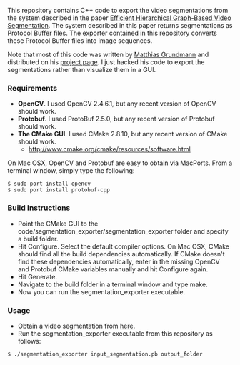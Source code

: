 This repository contains C++ code to export the video segmentations from the system described in the paper <a href='http://www.cc.gatech.edu/cpl/projects/videosegmentation/'>Efficient Hierarchical Graph-Based Video Segmentation</a>. The system described in this paper returns segmentations as Protocol Buffer files. The exporter contained in this repository converts these Protocol Buffer files into image sequences.

Note that most of this code was written by <a href='http://www.mgrundmann.com/'>Matthias Grundmann</a> and distributed on his <a href='http://www.cc.gatech.edu/cpl/projects/videosegmentation/'>project page</a>. I just hacked his code to export the segmentations rather than visualize them in a GUI.

### Requirements

* __OpenCV__. I used OpenCV 2.4.6.1, but any recent version of OpenCV should work.
* __Protobuf__. I used ProtoBuf 2.5.0, but any recent version of Protobuf should work.
* __The CMake GUI__. I used CMake 2.8.10, but any recent version of CMake should work.
  * http://www.cmake.org/cmake/resources/software.html

On Mac OSX, OpenCV and Protobuf are easy to obtain via MacPorts. From a terminal window, simply type the following:

```
$ sudo port install opencv
$ sudo port install protobuf-cpp
```

### Build Instructions

* Point the CMake GUI to the code/segmentation_exporter/segmentation_exporter folder and specify a build folder.
* Hit Configure. Select the default compiler options. On Mac OSX, CMake should find all the build dependencies automatically. If CMake doesn't find these dependencies automatically, enter in the missing OpenCV and Protobuf CMake variables manually and hit Configure again.
* Hit Generate.
* Navigate to the build folder in a terminal window and type make.
* Now you can run the segmentation_exporter executable.

### Usage

* Obtain a video segmentation from <a href='http://neumann.cc.gt.atl.ga.us/segmentation/'>here</a>.
* Run the segmentation_exporter executable from this repository as follows:

```
$ ./segmentation_exporter input_segmentation.pb output_folder
```
